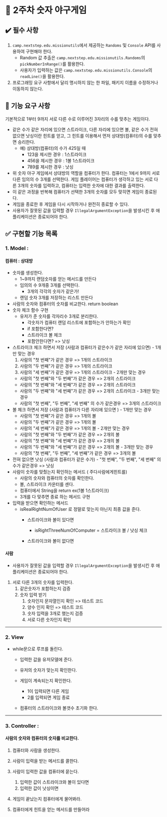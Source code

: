 # 🎈 2주차 숫자 야구게임



## :heavy_check_mark: 필수 사항

1. `camp.nextstep.edu.missionutils`에서 제공하는 `Randoms` 및 `Console` API를 사용하여 구현해야 한다.
   - Random 값 추출은 `camp.nextstep.edu.missionutils.Randoms`의 `pickNumberInRange()`를 활용한다.
   - 사용자가 입력하는 값은 `camp.nextstep.edu.missionutils.Console`의 `readLine()`을 활용한다.
2. 프로그래밍 요구 사항에서 달리 명시하지 않는 한 파일, 패키지 이름을 수정하거나 이동하지 않는다.

## 🚀 기능 요구 사항

기본적으로 1부터 9까지 서로 다른 수로 이루어진 3자리의 수를 맞추는 게임이다.

- 같은 수가 같은 자리에 있으면 스트라이크, 다른 자리에 있으면 볼, 같은 수가 전혀 없으면 낫싱이란 힌트를 얻고, 그 힌트를 이용해서 먼저 상대방(컴퓨터)의 수를 맞추면 승리한다.
  - 예) 상대방(컴퓨터)의 수가 425일 때
    - 123을 제시한 경우 : 1스트라이크
    - 456을 제시한 경우 : 1볼 1스트라이크
    - 789를 제시한 경우 : 낫싱
- 위 숫자 야구 게임에서 상대방의 역할을 컴퓨터가 한다. 컴퓨터는 1에서 9까지 서로 다른 임의의 수 3개를 선택한다. 게임 플레이어는 컴퓨터가 생각하고 있는 서로 다른 3개의 숫자를 입력하고, 컴퓨터는 입력한 숫자에 대한 결과를 출력한다.
- 이 같은 과정을 반복해 컴퓨터가 선택한 3개의 숫자를 모두 맞히면 게임이 종료된다.
- 게임을 종료한 후 게임을 다시 시작하거나 완전히 종료할 수 있다.
- 사용자가 잘못된 값을 입력할 경우 `IllegalArgumentException`을 발생시킨 후 애플리케이션은 종료되어야 한다.

## :white_check_mark: **구현할 기능 목록**

### 1. Model : 

#### 컴퓨터 : 상대방

- 숫자를 생성한다. 
  - 1~9까지 랜덤숫자를 얻는 메서드를 만든다
  - 임의의 수 9개중  3개를 선택한다.
    - 3개의 각각의 숫자가 같은가!
  - 랜덤 숫자 3개를 저장하는 리스트 만든다
-  사람의 숫자와 컴퓨터의 숫자를 비교한다. return boolean
  - 숫자 체크 함수 구현
    - 유저가 준 숫자를 각자리수 3개로 분리한다.
      - 각숫자가 컴퓨터 랜덤 리스트에 포함하는가 안하는가 확인
      - if 포함한다면?
      - 스트라이크 볼 체크
      - 포함안한다면? => 낫싱
  -   스트라이크 체크 하면서 저장 (사람과 컴퓨터가 같은수가 같은 자리에 있으면)
    - 1개만 맞는 경우
      1. 사람의 "첫 번째"가 같은 경우 => 1개의 스트라이크
      2. 사람의 "두 번째"가 같은 경우 => 1개의 스트라이크
      3. 사람의 "세 번째"가 같은 경우 => 1개의 스트라이크
    - 2개만 맞는 경우
      - 사람의 "첫 번째"와 "두 번째"가 같은 경우 => 2개의 스트라이크
      - 사람의 "첫 번째"와 "세 번째"가 같은 경우 => 2개의 스트라이크
      - 사람의 "두 번째"와 "세 번째"가 같은 경우 => 2개의 스트라이크
    - 3개만 맞는 경우
      - 사람의 "첫 번째", "두 번째", "세 번째" 의 수가 같은경우 => 3개의 스트라이크
  -  볼 체크 하면서 저장 (사람과 컴퓨터가 다른 자리에 있으면 )
    - 1개만 맞는 경우
      - 사람의 "첫 번째"가 같은 경우 => 1개의 볼
      - 사람의 "두 번째"가 같은 경우 => 1개의 볼
      - 사람의 "세 번째"가 같은 경우 => 1개의 볼
    - 2개만 맞는 경우
      - 사람의 "첫 번째"와 "두 번째"가 같은 경우 => 2개의 볼
      - 사람의 "첫 번째"와 "세 번째"가 같은 경우 => 2개의 볼
      - 사람의 "두 번째"와 "세 번째"가 같은 경우 => 2개의 볼
    - 3개만 맞는 경우
      - 사람의 "첫 번째", "두 번째", "세 번째"가 같은 경우 => 3개의 볼
  -  전혀 없으면 낫싱 (사람과 컴퓨터가 같은 수가)
    - "첫 번째", "두 번째", "세 번째" 의 수가 같은경우 => 낫싱
- 사람이 숫자를 맞췄는지 확인하는 메서드  ( 주다사람에게힌트를)
  - 사람의 숫자와 컴퓨터의 숫자를 확인한다.
  - 볼, 스트라이크 카운터를 센다.
  - 컴퓨터에서 String을 return ex(1볼 1스트라이크)
  - 3개를 다 맞추면 종료 하는 메서드 구현
- 입력을 받으면 확인하는 메서드
  - isRealRightNumOfUser 로 정말로 맞는지 아닌지 최종 값을 준다.
    - 스트라이크와 볼이 있다면
      - isRightThreeNumOfComputer = 스트라이크 볼 / 낫싱 체크

    - 스트라이크와 볼이 없다면


#### 사람

- 사용자가 잘못된 값을 입력할 경우 `IllegalArgumentException`을 발생시킨 후 애플리케이션은 종료되어야 한다.

1. 서로 다른 3개의 숫자를 입력한다. 
   1. 같은숫자가 포함하는지 검증
   2. 숫자 입력 받기
      1. 숫자인지 문자열인지 확인  => 테스트 코드
      2. 양수 인지 확인   => 테스트 코드
      3. 숫자 입력을 3개로 했는지 검증 
      4. 서로 다른 숫자인지 확인

---

### 2. View

- while문으로 루프를 돌린다.
  - 입력한 값을 유저모델에 준다.
  - 유저의 숫자가 맞는지 확인한다.
  - 게임이 계속되는지 확인한다.
    - 1이 입력되면 다른 게임
    - 2를 입력되면 게임 종료

  - 컴퓨터의 스트라이크와 볼갯수 초기화 한다.


---

### 3. Controller : 

#### 사람의 숫자와 컴퓨터의 숫자를 비교한다.

1. 컴퓨터와 사람을 생성한다.

2. 사람이 입력을 받는 메서드를 콜한다. 

3. 사람이 입력한 값을 컴퓨터에 묻는다.

   1.  입력한 값이 스트라이크와 볼이 있다면
   2.  입력한 값이 낫싱이면

4. 게임이 끝났는지 컴퓨터에게 물어봐라.

5. 컴퓨터에게 힌트을 얻는 메서드를 만들어라

   